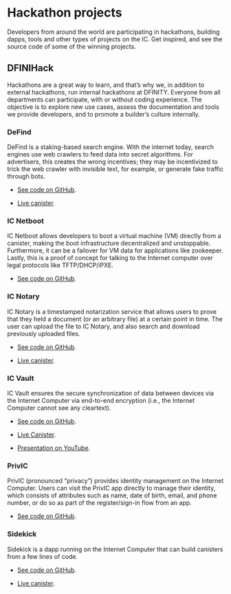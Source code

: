 # Hackathon projects

Developers from around the world are participating in hackathons, building dapps, tools and other types of projects on the IC. Get inspired, and see the source code of some of the winning projects.

## DFINIHack

Hackathons are a great way to learn, and that’s why we, in addition to external hackathons, run internal hackathons at DFINITY. Everyone from all departments can participate, with or without coding experience. The objective is to explore new use cases, assess the documentation and tools we provide developers, and to promote a builder’s culture internally.

### DeFind

DeFind is a staking-based search engine. With the internet today, search engines use web crawlers to feed data into secret algorithms. For advertisers, this creates the wrong incentives; they may be incentivized to trick the web crawler with invisible text, for example, or generate fake traffic through bots.

-   [See code on GitHub](https://github.com/IC-Search/ic-search).

-   [Live canister](https://jbioa-siaaa-aaaai-qanfq-cai.ic0.app).

### IC Netboot

IC Netboot allows developers to boot a virtual machine (VM) directly from a canister, making the boot infrastructure decentralized and unstoppable. Furthermore, it can be a failover for VM data for applications like zookeeper. Lastly, this is a proof of concept for talking to the Internet computer over legal protocols like TFTP/DHCP/iPXE.

-   [See code on GitHub](https://github.com/farazshaikh/team14).

### IC Notary

IC Notary is a timestamped notarization service that allows users to prove that they held a document (or an arbitrary file) at a certain point in time. The user can upload the file to IC Notary, and also search and download previously uploaded files.

-   [See code on GitHub](https://github.com/jplevyak/dfnhack7).

-   [Live canister](https://jbxh5-eqaaa-aaaae-qaaoq-cai.ic0.app).

### IC Vault

IC Vault ensures the secure synchronization of data between devices via the Internet Computer via end-to-end encryption (i.e., the Internet Computer cannot see any cleartext).

-   [See code on GitHub](https://github.com/timohanke/hack13).

-   [Live Canister](https://xggrc-cyaaa-aaaaj-aaasq-cai.raw.ic0.app).

-   [Presentation on YouTube](https://youtu.be/16xxA8EKEhE).

### PrivIC

PrivIC (pronounced “privacy”) provides identity management on the Internet Computer. Users can visit the PrivIC app directly to manage their identity, which consists of attributes such as name, date of birth, email, and phone number, or do so as part of the register/sign-in flow from an app.

-   [See code on GitHub](https://github.com/open-ic/priv-ic).

### Sidekick

Sidekick is a dapp running on the Internet Computer that can build canisters from a few lines of code.

-   [See code on GitHub](https://github.com/blynn/sidekick).

-   [Live canister](https://ffgig-jyaaa-aaaae-aaaoa-cai.raw.icp0.io).